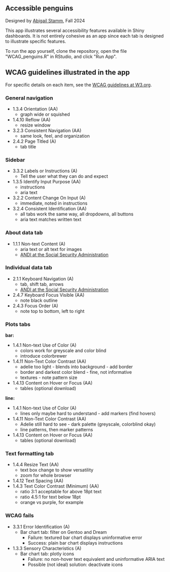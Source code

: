 ## Accessible penguins

Designed by [Abigail Stamm](https://github.com/ajstamm), Fall 2024

This app illustrates several accessibility features available in Shiny dashboards. It is not entirely cohesive as an app since each tab is designed to illustrate specific features.

To run the app yourself, clone the repository, open the file "WCAG_penguins.R" in RStudio, and click "Run App".

## WCAG guidelines illustrated in the app

For specific details on each item, see the 
[WCAG guidelines at W3.org](https://www.w3.org/WAI/WCAG22/quickref/).

### General navigation

* 1.3.4 Orientation (AA)
    - graph wide or squished
* 1.4.10 Reflow (AA)
    - resize window
* 3.2.3 Consistent Navigation (AA)
    - same look, feel, and organization
* 2.4.2 Page Titled (A) 
    - tab title

### Sidebar

* 3.3.2 Labels or Instructions (A)
    - Tell the user what they can do and expect
* 1.3.5 Identify Input Purpose (AA) 
    - instructions
    - aria text
* 3.2.2 Content Change On Input (A) 
    - immediate, noted in instructions
* 3.2.4 Consistent Identification (AA)
    - all tabs work the same way, all dropdowns, all buttons
    - aria text matches written text

### About data tab

* 1.1.1 Non-text Content (A) 
    - aria text or alt text for images
    - [ANDI at the Social Security Administration](https://www.ssa.gov/accessibility/andi/help/install.html)

### Individual data tab

* 2.1.1 Keyboard Navigation (A) 
    - tab, shift tab, arrows
    - [ANDI at the Social Security Administration](https://www.ssa.gov/accessibility/andi/help/install.html)
* 2.4.7 Keyboard Focus Visible (AA)
    - note black outline
* 2.4.3 Focus Order (A) 
    - note top to bottom, left to right

### Plots tabs

**bar:**

* 1.4.1 Non-text Use of Color (A) 
    - colors work for greyscale and color blind
    - introduce colorbrewer
* 1.4.11 Non-Text Color Contrast (AA)
    - adelie too light - blends into background - add border
    - border and darkest color blend - fine, not informative
    - textures - note pattern size
* 1.4.13 Content on Hover or Focus (AA)
    - tables (optional download)

**line:**

* 1.4.1 Non-text Use of Color (A) 
    - lines only maybe hard to understand - add markers (find hovers)
* 1.4.11 Non-Text Color Contrast (AA)
    - Adelie still hard to see - dark palette (greyscale, colorblind okay)
    - line patterns, then marker patterns
* 1.4.13 Content on Hover or Focus (AA)
    - tables (optional download)

### Text formatting tab

* 1.4.4 Resize Text (AA)
    - text box change to show versatility
    - zoom for whole browser
* 1.4.12 Text Spacing (AA)
* 1.4.3 Text Color Contrast (Minimum) (AA) 
    - ratio 3:1 acceptable for above 18pt text
    - ratio 4.5:1 for text below 18pt
    - orange vs purple, for example

### WCAG fails

* 3.3.1 Error Identification (A)
  - Bar chart tab: filter on Gentoo and Dream
    - Failure: textured bar chart displays uninformative error
    - Success: plain bar chart displays instructions
* 1.3.3 Sensory Characteristics (A)
  - Bar chart tab: plotly icons
    - Failure: no non-hover text equivalent and uninformative ARIA text
    - Possible (not ideal) solution: deactivate icons




